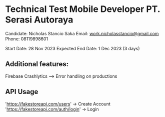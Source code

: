 # Technical Test Mobile Developer PT. Serasi Autoraya
Candidate: Nicholas Stancio Saka
Email: work.nicholasstancio@gmail.com
Phone: 08119898601

Start Date: 28 Nov 2023
Expected End Date: 1 Dec 2023 (3 days)

## Additional features:
Firebase Crashlytics --> Error handling on productions

## API Usage
'https://fakestoreapi.com/users' -> Create Account
'https://fakestoreapi.com/auth/login' -> Login